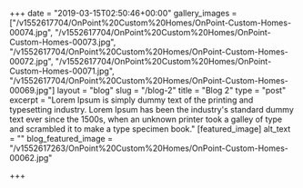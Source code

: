 +++
date = "2019-03-15T02:50:46+00:00"
gallery_images = ["/v1552617704/OnPoint%20Custom%20Homes/OnPoint-Custom-Homes-00074.jpg", "/v1552617704/OnPoint%20Custom%20Homes/OnPoint-Custom-Homes-00073.jpg", "/v1552617704/OnPoint%20Custom%20Homes/OnPoint-Custom-Homes-00072.jpg", "/v1552617704/OnPoint%20Custom%20Homes/OnPoint-Custom-Homes-00071.jpg", "/v1552617704/OnPoint%20Custom%20Homes/OnPoint-Custom-Homes-00069.jpg"]
layout = "blog"
slug = "/blog-2"
title = "Blog 2"
type = "post"
excerpt = "Lorem Ipsum is simply dummy text of the printing and typesetting industry. Lorem Ipsum has been the industry's standard dummy text ever since the 1500s, when an unknown printer took a galley of type and scrambled it to make a type specimen book."
[featured_image]
alt_text = ""
blog_featured_image = "/v1552617263/OnPoint%20Custom%20Homes/OnPoint-Custom-Homes-00062.jpg"

+++